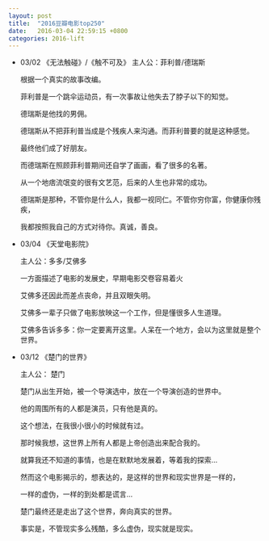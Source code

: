 ```yaml
---
layout: post
title:  "2016豆瓣电影top250"
date:   2016-03-04 22:59:15 +0800
categories: 2016-lift
---
```


- 03/02   《无法触碰》/《触不可及》
  主人公：菲利普/德瑞斯

  根据一个真实的故事改编。

  菲利普是一个跳伞运动员，有一次事故让他失去了脖子以下的知觉。

  德瑞斯是他找的男佣。

  德瑞斯从不把菲利普当成是个残疾人来沟通。而菲利普要的就是这种感觉。

  最终他们成了好朋友。

  而德瑞斯在照顾菲利普期间还自学了画画，看了很多的名著。

  从一个地痞流氓变的很有文艺范，后来的人生也非常的成功。

  德瑞斯是那种，不管你是什么人，我都一视同仁。不管你穷你富，你健康你残疾，

  我都按照我自己的方式对待你。真诚，善良。

- 03/04   《天堂电影院》

  主人公：多多/艾佛多

  一方面描述了电影的发展史，早期电影交卷容易着火

  艾佛多还因此而差点丧命，并且双眼失明。

  艾佛多一辈子只做了电影放映这一个工作，但是懂很多人生道理。

  艾佛多告诉多多：你一定要离开这里。人呆在一个地方，会以为这里就是整个世界。

- 03/12   《楚门的世界》

  主人公： 楚门

  楚门从出生开始，被一个导演选中，放在一个导演创造的世界中。

  他的周围所有的人都是演员，只有他是真的。

  这个想法，在我很小很小的时候就有过。

  那时候我想，这世界上所有人都是上帝创造出来配合我的。

  就算我还不知道的事情，也是在默默地发展着，等着我的探索...

  然而这个电影揭示的，想表达的，是这样的世界和现实世界是一样的，

  一样的虚伪，一样的到处都是谎言...

  楚门最终还是走出了这个世界，奔向真实的世界。

  事实是，不管现实多么残酷，多么虚伪，现实就是现实。
